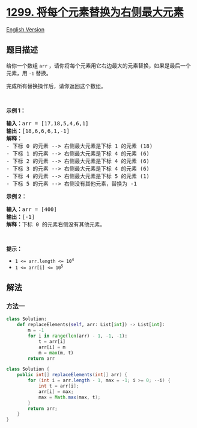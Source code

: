 # [1299. 将每个元素替换为右侧最大元素](https://leetcode.cn/problems/replace-elements-with-greatest-element-on-right-side)

[English Version](/solution/1200-1299/1299.Replace%20Elements%20with%20Greatest%20Element%20on%20Right%20Side/README_EN.md)

## 题目描述

<!-- 这里写题目描述 -->

<p>给你一个数组 <code>arr</code> ，请你将每个元素用它右边最大的元素替换，如果是最后一个元素，用 <code>-1</code> 替换。</p>

<p>完成所有替换操作后，请你返回这个数组。</p>

<p> </p>

<p><strong>示例 1：</strong></p>

<pre>
<strong>输入：</strong>arr = [17,18,5,4,6,1]
<strong>输出：</strong>[18,6,6,6,1,-1]
<strong>解释：</strong>
- 下标 0 的元素 --> 右侧最大元素是下标 1 的元素 (18)
- 下标 1 的元素 --> 右侧最大元素是下标 4 的元素 (6)
- 下标 2 的元素 --> 右侧最大元素是下标 4 的元素 (6)
- 下标 3 的元素 --> 右侧最大元素是下标 4 的元素 (6)
- 下标 4 的元素 --> 右侧最大元素是下标 5 的元素 (1)
- 下标 5 的元素 --> 右侧没有其他元素，替换为 -1
</pre>

<p><strong>示例 2：</strong></p>

<pre>
<strong>输入：</strong>arr = [400]
<strong>输出：</strong>[-1]
<strong>解释：</strong>下标<strong> </strong>0 的元素右侧没有其他元素。
</pre>

<p> </p>

<p><strong>提示：</strong></p>

<ul>
	<li><code>1 <= arr.length <= 10<sup>4</sup></code></li>
	<li><code>1 <= arr[i] <= 10<sup>5</sup></code></li>
</ul>

## 解法

### 方法一

<!-- tabs:start -->

```python
class Solution:
    def replaceElements(self, arr: List[int]) -> List[int]:
        m = -1
        for i in range(len(arr) - 1, -1, -1):
            t = arr[i]
            arr[i] = m
            m = max(m, t)
        return arr
```

```java
class Solution {
    public int[] replaceElements(int[] arr) {
        for (int i = arr.length - 1, max = -1; i >= 0; --i) {
            int t = arr[i];
            arr[i] = max;
            max = Math.max(max, t);
        }
        return arr;
    }
}
```

<!-- tabs:end -->

<!-- end -->

